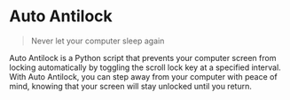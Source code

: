 # Auto Antilock

> Never let your computer sleep again

Auto Antilock is a Python script that prevents your computer screen from locking automatically by toggling the scroll lock key at a specified interval. With Auto Antilock, you can step away from your computer with peace of mind, knowing that your screen will stay unlocked until you return.
